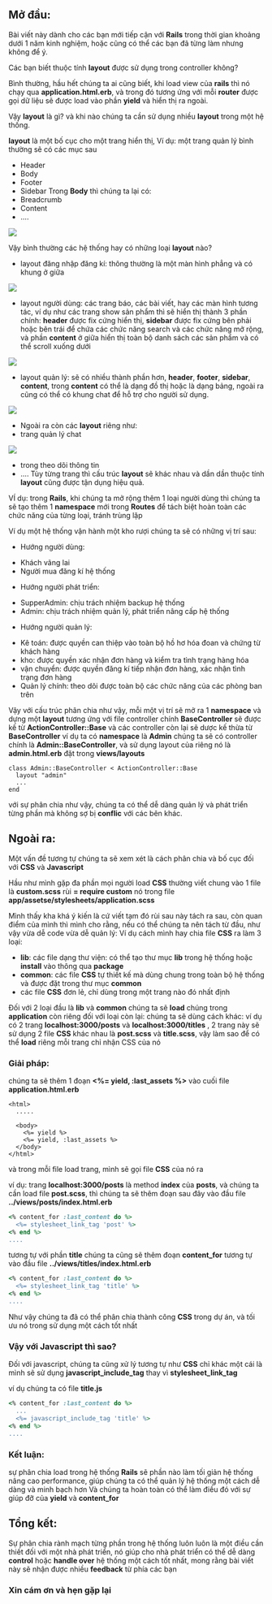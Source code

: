 ## Mở đầu:
Bài viết này dành cho các bạn mới tiếp cận với **Rails**  trong thời gian khoảng dưới 1 năm kinh nghiệm, hoặc cũng có thể các bạn đã từng làm nhưng không để ý.

Các bạn biết thuộc tính **layout** được sử dụng trong controller không?

Bình thường, hầu hết chúng ta ai cũng biết, khi load view của **rails** thì nó chạy qua **application.html.erb**, và trong đó tương ứng với mỗi **router** được gọi dữ liệu sẽ được load vào phần **yield** và hiển thị ra ngoài.

Vậy **layout** là gì? và khi nào chúng ta cần sử dụng nhiều **layout** trong một hệ thống.

**layout** là một bố cục cho một trang hiển thị, Ví dụ: một trang quản lý bình thường sẽ có các mục sau
* Header
* Body
* Footer
* Sidebar
Trong **Body** thì chúng ta lại có:
* Breadcrumb
* Content
* ....

![](https://images.viblo.asia/c4d29284-b9a1-4fca-9994-c4ff1149a213.png)

Vậy bình thường các hệ thống hay có những loại **layout** nào?
* layout đăng nhập đăng kí: thông thường là một màn hình phẳng và có khung ở giữa

![](https://images.viblo.asia/df28c4e7-6a5a-43a2-ac08-cd9ac972a293.png)
* layout người dùng: các trang báo, các bài viết, hay các màn hình tương tác, ví dụ như các trang show sản phẩm thì sẽ hiển thị thành 3 phần chính: **header** được fix cứng hiển thị, **sidebar** được fix cứng bên phải hoặc bên trái để chứa các chức năng search và các chức năng mở rộng, và phần **content** ở giữa hiển thị toàn bộ danh sách các sản phẩm và có thể scroll xuống dưới

![](https://images.viblo.asia/a76fcd35-7156-4efa-bcc1-35302e5e960a.png)
* layout quản lý: sẽ có nhiều thành phần hơn, **header**, **footer**, **sidebar**, **content**, trong **content** có thể là dạng đồ thị hoặc là dạng bảng, ngoài ra cũng có thể có khung chat để hỗ trợ cho người sử dụng.

![](https://images.viblo.asia/c58a1f87-a093-4989-a32d-0b96eceda344.png)
* Ngoài ra còn các **layout** riêng như:
* trang quản lý chat
 
![](https://images.viblo.asia/c2a26add-a35f-4c32-a690-570af002ee1a.png)
* trong theo dõi thông tin
* ....
Tùy từng trang thì cấu trúc **layout** sẽ khác nhau và dần dần thuộc tính **layout** cũng được tận dụng hiệu quả.

VÍ dụ: trong **Rails**, khi chúng ta mở rộng thêm 1 loại người dùng thì chúng ta sẽ tạo thêm 1 **namespace** mới trong **Routes** để tách biệt hoàn toàn các chức năng của từng loại, tránh trùng lặp

Ví dụ một hệ thống vận hành một kho rượi chúng ta sẽ có những vị trí sau:
- Hướng người dùng:
* Khách vãng lai
* Người mua đăng kí hệ thống

- Hướng người phát triển:
* SupperAdmin: chịu trách nhiệm backup hệ thống
* Admin: chịu trách nhiệm quản lý, phát triển nâng cấp hệ thống

- Hướng người quản lý:
* Kê toán: được quyền can thiệp vào toàn bộ hồ hơ hóa đoan và chứng từ khách hàng
* kho: được quyền xác nhận đơn hàng và kiểm tra tình trạng hàng hóa
* vận chuyển: được quyền đăng kí tiếp nhận đơn hàng, xác nhận tình trạng đơn hàng
* Quản lý chính: theo dõi được toàn bộ các chức năng của các phòng ban trên

Vậy với cấu trúc phân chia như vậy, mỗi một vị trí sẽ mở ra 1 **namespace** và dựng một **layout** tương ứng
với file controller chính **BaseController** sẽ được kế từ **ActionController::Base** và các controller còn lại sẽ dược kế thừa từ **BaseController**
ví dụ ta có **namespace** là **Admin**
chúng ta sẽ có controller chính là **Admin::BaseController**,  và sử dụng layout của riêng nó là **admin.html.erb** đặt trong **views/layouts**
```
class Admin::BaseController < ActionController::Base
  layout "admin"
  ...
end
```

với sự phân chia như vậy, chúng ta có thể dễ dàng quản lý và phát triển từng phần mà không sợ bị **conflic** với các bên khác.

## Ngoài ra:
Một vấn đề tương tự chúng ta sẽ xem xét là cách phân chia và bố cục đối với **CSS** và **Javascript**

Hầu như mình gặp đa phần mọi người load **CSS** thường viết chung vào 1 file là **custom.scss** rùi **= require custom** nó trong file **app/assetse/stylesheets/application.scss**

Mình thấy kha khá ý kiến là cứ viết tạm đó rùi sau này tách ra sau, còn quan điểm của mình thì mình cho rằng, nếu có thể chúng ta nên tách từ đầu, như vậy vừa dễ code vừa dễ quản lý:
Ví dụ cách mình hay chia file **CSS** ra làm 3 loại: 
* **lib**: các file dạng thư viện: có thể tạo thư mục **lib** trong hệ thống hoặc **install** vào thông qua **package**
* **common**: các file **CSS** tự thiết kế mà dùng chung trong toàn bộ hệ thống và được đặt trong thư mục **common**
* các file **CSS** đơn lẻ, chỉ dùng trong một trang nào đó nhất định

Đối với 2 loại đầu là **lib** và **common** chúng ta sẽ **load** chúng trong **application**
còn riêng đối với loại còn lại: chúng ta sẽ dùng cách khác:
ví dụ có 2 trang **localhost:3000/posts** và **localhost:3000/titles** , 2 trang này sẽ sử dụng 2 file **CSS** khác nhau là **post.scss** và **title.scss**, vậy làm sao để có thể **load** riêng mỗi trang chỉ nhận CSS của nó
### Giải pháp:
chúng ta sẽ thêm 1 đoạn **<%= yield, :last_assets %>** vào cuối file **application.html.erb**

```
<html>
  .....

  <body>
    <%= yield %>
    <%= yield, :last_assets %>
  </body>
</html>
```

và trong mỗi file load trang, mình sẽ gọi file **CSS** của nó ra

ví dụ: trang **localhost:3000/posts** là method **index** của **posts**, và chúng ta cần load file **post.scss**, thì chúng ta sẽ thêm đoạn sau đây vào đầu file **../views/posts/index.html.erb**
```rb
<% content_for :last_content do %>
  <%= stylesheet_link_tag 'post' %>
<% end %>
....
```

tương tự với phần **title**  chúng ta cũng sẽ thêm đoạn **content_for** tương tự vào đầu file **../views/titles/index.html.erb**
```rb
<% content_for :last_content do %>
  <%= stylesheet_link_tag 'title' %>
<% end %>
....
```

Như vậy chúng ta đã có thể phân chia thành công **CSS** trong dự án, và tối ưu nó trong sử dụng một cách tốt nhất

### Vậy với Javascript thì sao?
Đối với javascript, chúng ta cũng xử lý tương tự như **CSS** chỉ khác một cái là mình sẽ sử dụng **javascript_include_tag** thay vì **stylesheet_link_tag**

ví dụ chúng ta có file **title.js**
```rb
<% content_for :last_content do %>
  ...
  <%= javascript_include_tag 'title' %>
<% end %>
....
```

### Kết luận:
sự phân chia load trong hệ thống **Rails** sẽ phần nào làm tối giản hệ thống nâng cao performance, giúp chúng ta có thể quản lý hệ thống một cách dễ dàng và minh bạch hơn
Và chúng ta hoàn toàn có thể làm điều đó với sự giúp đỡ của **yield** và **content_for**

## Tổng kết:
Sự phân chia rành mạch từng phần trong hệ thống luôn luôn là một điều cần thiết đối với một nhà phát triển, nó giúp cho nhà phát triển có thể dễ dàng **control** hoặc **handle over** hệ thống một cách tốt nhất, mong rằng bài viết này sẽ nhận được nhiều **feedback** từ phía các bạn

### Xin cám ơn và hẹn gặp lại
